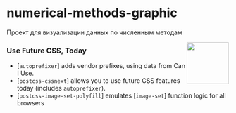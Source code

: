 # numerical-methods-graphic
Проект для визуализации данных по численным методам

<img align="right" width="95" height="95"
     alt=""
     src="https://pp.userapi.com/c638918/v638918248/61dd1/58BJg9xBosY.jpg">


### Use Future CSS, Today

* [`autoprefixer`] adds vendor prefixes, using data from Can I Use.
* [`postcss-cssnext`] allows you to use future CSS features today
  (includes `autoprefixer`).
* [`postcss-image-set-polyfill`] emulates [`image-set`] function logic for all browsers
